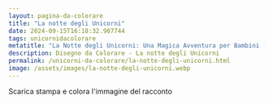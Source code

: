 ```yaml
---
layout: pagina-da-colorare
title: "La notte degli Unicorni"
date: 2024-09-15T16:18:32.907744
tags: unicornidacolorare
metatitle: "La Notte degli Unicorni: Una Magica Avventura per Bambini - Storie Incantate"
description: Disegno da Colorare - La notte degli Unicorni
permalink: /unicorni-da-colorare/la-notte-degli-unicorni.html
image: /assets/images/la-notte-degli-unicorni.webp
---
```

Scarica stampa e colora l'immagine del racconto
        